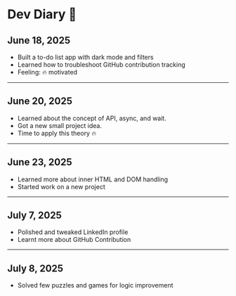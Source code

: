 # Dev Diary 📓

## June 18, 2025
- Built a to-do list app with dark mode and filters
- Learned how to troubleshoot GitHub contribution tracking
- Feeling: 🔥 motivated
---
## June 20, 2025
- Learned about the concept of API, async, and wait.
- Got a new small project idea.
- Time to apply this theory 🔥
---
## June 23, 2025
- Learned more about inner HTML and DOM handling
- Started work on a new project
---
## July 7, 2025
- Polished and tweaked LinkedIn profile
- Learnt more about GitHub Contribution
---
## July 8, 2025
- Solved few puzzles and games for logic improvement
